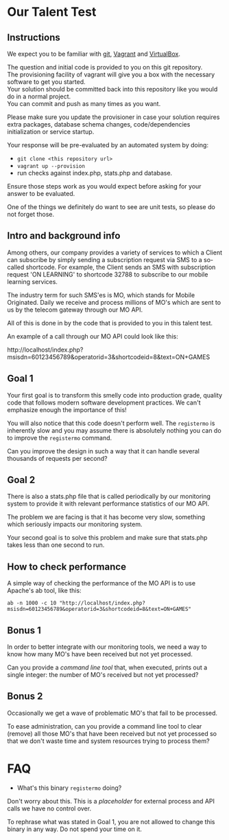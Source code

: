 #  Our Talent Test

## Instructions

We expect you to be familiar with [git][1], [Vagrant][2] and [VirtualBox][3].

The question and initial code is provided to you on this git repository.  
The provisioning facility of vagrant will give you a box with the necessary software to get you started.  
Your solution should be committed back into this repository like you would do in a normal project.  
You can commit and push as many times as you want.

Please make sure you update the provisioner in case your solution requires extra packages, database
schema changes, code/dependencies initialization or service startup.

Your response will be pre-evaluated by an automated system by doing:

* `git clone <this repository url>`
* `vagrant up --provision`
* run checks against index.php, stats.php and database.

Ensure those steps work as you would expect before asking for your answer to be evaluated.

One of the things we definitely do want to see are unit tests, so please do not forget those.

## Intro and background info

Among others, our company provides a variety of services to which a Client can subscribe by
simply sending a subscription request via SMS to a so-called shortcode. For example,
the Client sends an SMS with subscription request 'ON LEARNING' to shortcode 32788 to
subscribe to our mobile learning services.

The industry term for such SMS'es is MO, which stands for Mobile Originated. Daily we receive
and process millions of MO's which are sent to us by the telecom gateway through our MO API.

All of this is done in by the code that is provided to you in this talent test.

An example of a call through our MO API could look like this:

http://localhost/index.php?msisdn=60123456789&operatorid=3&shortcodeid=8&text=ON+GAMES

## Goal 1

Your first goal is to transform this smelly code into production grade, quality code that follows
modern software development practices. We can't emphasize enough the importance of this!

You will also notice that this code doesn't perform well. The `registermo` is inherently slow and you may
assume there is absolutely nothing you can do to improve the `registermo` command.

Can you improve the design in such a way that it can handle several thousands of requests per second?

## Goal 2

There is also a stats.php file that is called periodically by our monitoring system to provide it with
relevant performance statistics of our MO API.

The problem we are facing is that it has become very slow, something which seriously impacts our monitoring system.

Your second goal is to solve this problem and make sure that stats.php takes less than one second to run.

## How to check performance

A simple way of checking the performance of the MO API is to use Apache's ab tool, like this:

`ab -n 1000 -c 10 "http://localhost/index.php?msisdn=60123456789&operatorid=3&shortcodeid=8&text=ON+GAMES"`

## Bonus 1

In order to better integrate with our monitoring tools, we need a way to know how many MO's have been received but
not yet processed.

Can you provide a *command line tool* that, when executed, prints out a single integer: the number of MO's received but
not yet processed?

## Bonus 2

Occasionally we get a wave of problematic MO's that fail to be processed.

To ease administration, can you provide a command line tool to clear (remove) all those MO's that have been received
but not yet processed so that we don't waste time and system resources trying to process them?

# FAQ

* What's this binary `registermo` doing?

Don't worry about this. This is a *placeholder* for external process and API calls we have no control over.

To rephrase what was stated in Goal 1, you are not allowed to change this binary in any way. Do not
spend your time on it.

  [1]: http://git-scm.com/
  [2]: https://www.vagrantup.com/
  [3]: https://www.virtualbox.org/
